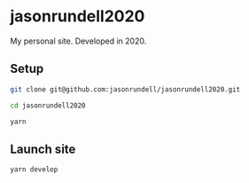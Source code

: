 # jasonrundell2020

My personal site. Developed in 2020.

## Setup

```bash
git clone git@github.com:jasonrundell/jasonrundell2020.git
```

```bash
cd jasonrundell2020
```

```bash
yarn
```

## Launch site

```bash
yarn develop
```
